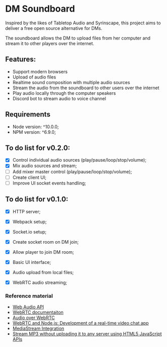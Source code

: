 # DM Soundboard
Inspired by the likes of Tabletop Audio and Syrinscape, this project aims to deliver a free open source alternative for DMs.

The soundboard allows the DM to upload files from her computer and stream it to other players over the internet.

## Features:
- Support modern browsers
- Upload of audio files
- Realtime sound composition with multiple audio sources
- Stream the audio from the soundboard to other users over the internet
- Play audio locally through the computer speakers
- Discord bot to stream audio to voice channel

## Requirements
- Node version: ^10.0.0;
- NPM version: ^6.9.0;

## To do list for v0.2.0:
- [x] Control individual audio sources (play/pause/loop/stop/volume);
- [x] Mix audio sources and stream;
- [ ] Add mixer master control (play/pause/loop/stop/volume);
- [ ] Create client UI;
- [ ] Improve UI socket events handling;

## To do list for v0.1.0:
- [x] HTTP server;
- [x] Webpack setup; 
- [x] Socket.io setup;
- [x] Create socket room on DM join;
- [x] Allow player to join DM room;
- [x] Basic UI interface;
- [x] Audio upload from local files;
- [x] WebRTC audio streaming;


### Reference material
- [Web Audio API](https://developer.mozilla.org/en-US/docs/Web/API/Web_Audio_API)
- [WebRTC documentaiton](https://developer.mozilla.org/pt-PT/docs/Web/API/API_WebRTC)
- [Audio over WebRTC](https://dvcs.w3.org/hg/audio/raw-file/tip/webaudio/webrtc-integration.html)
- [WebRTC and Node.js: Development of a real-time video chat app](https://tsh.io/blog/how-to-write-video-chat-app-using-webrtc-and-nodejs/)
- [MediaStream Integration](https://dvcs.w3.org/hg/audio/raw-file/tip/webaudio/webrtc-integration.html)
- [Stream MP3 without uploading it to any server using HTML5 JavaScript APIs](https://github.com/eelcocramer/webrtc-mp3-stream)

